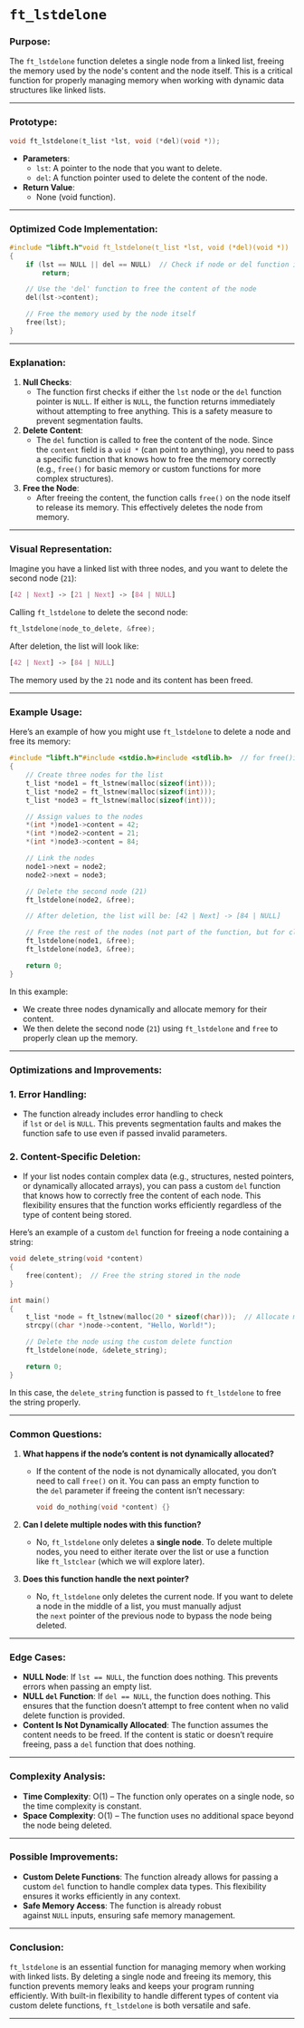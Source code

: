 # **`ft_lstdelone`**

### **Purpose**:

The `ft_lstdelone` function deletes a single node from a linked list, freeing the memory used by the node's content and the node itself. This is a critical function for properly managing memory when working with dynamic data structures like linked lists.

---

### **Prototype**:

```c
void ft_lstdelone(t_list *lst, void (*del)(void *));

```

- **Parameters**:
    - `lst`: A pointer to the node that you want to delete.
    - `del`: A function pointer used to delete the content of the node.
- **Return Value**:
    - None (void function).

---

### **Optimized Code Implementation**:

```c
#include "libft.h"void ft_lstdelone(t_list *lst, void (*del)(void *))
{
    if (lst == NULL || del == NULL)  // Check if node or del function is NULL
        return;

    // Use the 'del' function to free the content of the node
    del(lst->content);

    // Free the memory used by the node itself
    free(lst);
}

```

---

### **Explanation**:

1. **Null Checks**:
    - The function first checks if either the `lst` node or the `del` function pointer is `NULL`. If either is `NULL`, the function returns immediately without attempting to free anything. This is a safety measure to prevent segmentation faults.
2. **Delete Content**:
    - The `del` function is called to free the content of the node. Since the `content` field is a `void *` (can point to anything), you need to pass a specific function that knows how to free the memory correctly (e.g., `free()` for basic memory or custom functions for more complex structures).
3. **Free the Node**:
    - After freeing the content, the function calls `free()` on the node itself to release its memory. This effectively deletes the node from memory.

---

### **Visual Representation**:

Imagine you have a linked list with three nodes, and you want to delete the second node (`21`):

```css
[42 | Next] -> [21 | Next] -> [84 | NULL]

```

Calling `ft_lstdelone` to delete the second node:

```c
ft_lstdelone(node_to_delete, &free);

```

After deletion, the list will look like:

```css
[42 | Next] -> [84 | NULL]

```

The memory used by the `21` node and its content has been freed.

---

### **Example Usage**:

Here’s an example of how you might use `ft_lstdelone` to delete a node and free its memory:

```c
#include "libft.h"#include <stdio.h>#include <stdlib.h>  // for free()int main()
{
    // Create three nodes for the list
    t_list *node1 = ft_lstnew(malloc(sizeof(int)));
    t_list *node2 = ft_lstnew(malloc(sizeof(int)));
    t_list *node3 = ft_lstnew(malloc(sizeof(int)));

    // Assign values to the nodes
    *(int *)node1->content = 42;
    *(int *)node2->content = 21;
    *(int *)node3->content = 84;

    // Link the nodes
    node1->next = node2;
    node2->next = node3;

    // Delete the second node (21)
    ft_lstdelone(node2, &free);

    // After deletion, the list will be: [42 | Next] -> [84 | NULL]

    // Free the rest of the nodes (not part of the function, but for cleanup)
    ft_lstdelone(node1, &free);
    ft_lstdelone(node3, &free);

    return 0;
}

```

In this example:

- We create three nodes dynamically and allocate memory for their content.
- We then delete the second node (`21`) using `ft_lstdelone` and `free` to properly clean up the memory.

---

### **Optimizations and Improvements**:

### **1. Error Handling**:

- The function already includes error handling to check if `lst` or `del` is `NULL`. This prevents segmentation faults and makes the function safe to use even if passed invalid parameters.

### **2. Content-Specific Deletion**:

- If your list nodes contain complex data (e.g., structures, nested pointers, or dynamically allocated arrays), you can pass a custom `del` function that knows how to correctly free the content of each node. This flexibility ensures that the function works efficiently regardless of the type of content being stored.

Here’s an example of a custom `del` function for freeing a node containing a string:

```c
void delete_string(void *content)
{
    free(content);  // Free the string stored in the node
}

int main()
{
    t_list *node = ft_lstnew(malloc(20 * sizeof(char)));  // Allocate memory for a string
    strcpy((char *)node->content, "Hello, World!");

    // Delete the node using the custom delete function
    ft_lstdelone(node, &delete_string);

    return 0;
}

```

In this case, the `delete_string` function is passed to `ft_lstdelone` to free the string properly.

---

### **Common Questions**:

1. **What happens if the node’s content is not dynamically allocated?**
    - If the content of the node is not dynamically allocated, you don’t need to call `free()` on it. You can pass an empty function to the `del` parameter if freeing the content isn’t necessary:
        
        ```c
        void do_nothing(void *content) {}
        
        ```
        
2. **Can I delete multiple nodes with this function?**
    - No, `ft_lstdelone` only deletes a **single node**. To delete multiple nodes, you need to either iterate over the list or use a function like `ft_lstclear` (which we will explore later).
3. **Does this function handle the next pointer?**
    - No, `ft_lstdelone` only deletes the current node. If you want to delete a node in the middle of a list, you must manually adjust the `next` pointer of the previous node to bypass the node being deleted.

---

### **Edge Cases**:

- **NULL Node**: If `lst == NULL`, the function does nothing. This prevents errors when passing an empty list.
- **NULL `del` Function**: If `del == NULL`, the function does nothing. This ensures that the function doesn’t attempt to free content when no valid delete function is provided.
- **Content Is Not Dynamically Allocated**: The function assumes the content needs to be freed. If the content is static or doesn’t require freeing, pass a `del` function that does nothing.

---

### **Complexity Analysis**:

- **Time Complexity**: O(1) – The function only operates on a single node, so the time complexity is constant.
- **Space Complexity**: O(1) – The function uses no additional space beyond the node being deleted.

---

### **Possible Improvements**:

- **Custom Delete Functions**: The function already allows for passing a custom `del` function to handle complex data types. This flexibility ensures it works efficiently in any context.
- **Safe Memory Access**: The function is already robust against `NULL` inputs, ensuring safe memory management.

---

### **Conclusion**:

`ft_lstdelone` is an essential function for managing memory when working with linked lists. By deleting a single node and freeing its memory, this function prevents memory leaks and keeps your program running efficiently. With built-in flexibility to handle different types of content via custom delete functions, `ft_lstdelone` is both versatile and safe.

---